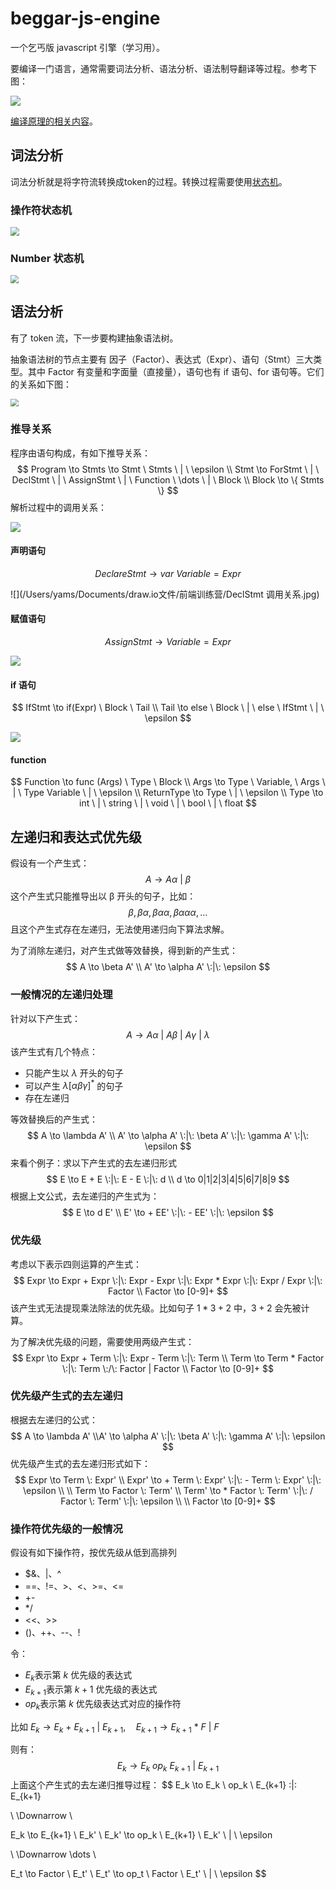 # beggar-js-engine

一个乞丐版 javascript 引擎（学习用）。

要编译一门语言，通常需要词法分析、语法分析、语法制导翻译等过程。参考下图：

![](https://tva1.sinaimg.cn/large/008i3skNgy1gty3jsr771j61m40i2aeg02.jpg)

[编译原理的相关内容](https://melogra.github.io/blog/%E8%AE%A1%E7%AE%97%E6%9C%BA%E5%9F%BA%E7%A1%80/%E7%BC%96%E8%AF%91%E5%8E%9F%E7%90%86/1.%20%E7%BC%96%E8%AF%91%E5%99%A8%E4%BB%8B%E7%BB%8D/)。

## 词法分析

词法分析就是将字符流转换成token的过程。转换过程需要使用[状态机](https://melogra.github.io/blog/%E8%AE%A1%E7%AE%97%E6%9C%BA%E5%9F%BA%E7%A1%80/%E8%AE%A1%E7%AE%97%E6%9C%BA%E7%A7%91%E5%AD%A6/%E6%9C%89%E9%99%90%E7%8A%B6%E6%80%81%E6%9C%BA)。

### 操作符状态机

<img src="/Users/yams/Documents/draw.io文件/前端训练营/javascript token 状态机.jpg" style="zoom:85%;" />

### Number 状态机

<img src="/Users/yams/Documents/draw.io文件/前端训练营/javascript number 状态机.jpg" style="zoom:80%;" />

## 语法分析

有了 token 流，下一步要构建抽象语法树。

抽象语法树的节点主要有 因子（Factor）、表达式（Expr）、语句（Stmt）三大类型。其中 Factor 有变量和字面量（直接量），语句也有 if 语句、for 语句等。它们的关系如下图：

<img src="/Users/yams/Documents/draw.io文件/前端训练营/AST 节点继承关系.jpg" style="zoom:80%;" />

### 推导关系

程序由语句构成，有如下推导关系：
$$
Program \to Stmts \to Stmt \ Stmts \ | \ \epsilon \\
Stmt \to ForStmt \ | \ DeclStmt \ | \ AssignStmt \ | \ Function \ \dots \ | \ Block \\
Block \to \{ Stmts \}
$$
解析过程中的调用关系：

![](/Users/yams/Documents/draw.io文件/前端训练营/抽象语法树构建代码调用关系.jpg)

#### 声明语句

$$
DeclareStmt \to var \ Variable = Expr
$$

![](/Users/yams/Documents/draw.io文件/前端训练营/DeclStmt 调用关系.jpg)

#### 赋值语句

$$
AssignStmt \to Variable = Expr
$$

![](/Users/yams/Documents/draw.io文件/前端训练营/AssignStmt调用关系.jpg)

#### if 语句

$$
IfStmt \to if(Expr) \ Block \ Tail \\
Tail \to else \ Block \ | \ else \ IfStmt \ | \ \epsilon
$$

![](/Users/yams/Documents/draw.io文件/前端训练营/IfStmt调用关系.jpg)

#### function

$$
Function \to func (Args) \ Type \ Block \\
Args \to Type \ Variable, \ Args \ | \ Type Variable \ | \ \epsilon \\
ReturnType \to Type \ | \ \epsilon \\
Type \to int \ | \ string \ | \ void \ | \ bool \ | \ float
$$

## 左递归和表达式优先级

假设有一个产生式：
$$
A \to A\alpha \:|\: \beta
$$
这个产生式只能推导出以 β 开头的句子，比如：
$$
\beta, \beta\alpha, \beta\alpha\alpha, \beta\alpha\alpha\alpha, \dots
$$
且这个产生式存在左递归，无法使用递归向下算法求解。

为了消除左递归，对产生式做等效替换，得到新的产生式：
$$
A \to \beta A' \\
A' \to \alpha A' \:|\: \epsilon
$$

### 一般情况的左递归处理

针对以下产生式：
$$
A \to A\alpha \:|\: A\beta \:|\: A\gamma \:|\: \lambda
$$
该产生式有几个特点：

* 只能产生以 $\lambda$ 开头的句子
* 可以产生 $\lambda [\alpha\beta\gamma]^*$ 的句子
* 存在左递归

等效替换后的产生式：
$$
A \to \lambda A' \\
A' \to \alpha A' \:|\: \beta A' \:|\: \gamma A' \:|\: \epsilon
$$
来看个例子：求以下产生式的去左递归形式
$$
E \to E + E \:|\: E - E \:|\: d \\
d \to 0|1|2|3|4|5|6|7|8|9
$$
根据上文公式，去左递归的产生式为：
$$
E \to d E' \\
E' \to + EE' \:|\: - EE' \:|\: \epsilon
$$

### 优先级

考虑以下表示四则运算的产生式：
$$
Expr \to Expr + Expr \:|\: Expr - Expr \:|\: Expr * Expr \:|\: Expr / Expr \:|\: Factor \\
Factor \to [0-9]+
$$
该产生式无法提现乘法除法的优先级。比如句子 $1*3+2$ 中，$3+2$ 会先被计算。

为了解决优先级的问题，需要使用两级产生式：
$$
Expr \to Expr + Term \:|\: Expr - Term \:|\: Term \\
Term \to Term * Factor \:|\: Term \:/\: Factor | Factor \\
Factor \to [0-9]+
$$

### 优先级产生式的去左递归

根据去左递归的公式：
$$
A \to \lambda A' \\A' \to \alpha A' \:|\: \beta A' \:|\: \gamma A' \:|\: \epsilon
$$
优先级产生式的去左递归形式如下：
$$
Expr \to Term \: Expr' \\
Expr' \to + Term \: Expr' \:|\: - Term \: Expr' \:|\: \epsilon \\
\\
Term \to Factor \: Term' \\
Term' \to * Factor \: Term' \:|\: / Factor \: Term' \:|\: \epsilon \\
\\
Factor \to [0-9]+
$$

### 操作符优先级的一般情况

假设有如下操作符，按优先级从低到高排列

* $&、|、^
* ==、!=、>、<、>=、<=
* +-
* */
* <<、>>
* ()、++、--、!

令：

* $E_k$表示第 $k$ 优先级的表达式
* $E_{k+1}$表示第 $k+1$ 优先级的表达式
* $op_k$表示第 $k$ 优先级表达式对应的操作符

比如 $E_k \to E_k \ + \ E_{k+1} \ | \ E_{k+1} ,\quad E_{k+1} \to E_{k+1} \ * \  F \ | \ F$

则有：
$$
E_k \to E_k \ op_k \ E_{k+1} \:|\: E_{k+1}
$$
上面这个产生式的去左递归推导过程：
$$
E_k \to E_k \ op_k \ E_{k+1} \:|\: E_{k+1}

\\ \Downarrow \\

E_k \to E_{k+1} \ E_k' \\
E_k' \to op_k \ E_{k+1} \ E_k' \ | \ \epsilon

\\ \Downarrow \dots \\

E_t \to Factor \ E_t' \\
E_t' \to op_t \ Factor \ E_t' \ | \ \epsilon
$$
